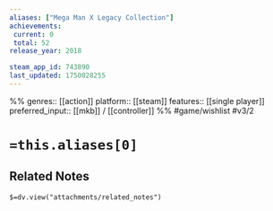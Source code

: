 ```yaml
---
aliases: ["Mega Man X Legacy Collection"]
achievements:
 current: 0
 total: 52
release_year: 2018

steam_app_id: 743890
last_updated: 1750028255
---
```

%%
genres:: [[action]]
platform:: [[steam]]
features:: [[single player]]
preferred_input:: [[mkb]] / [[controller]]
%%
#game/wishlist
#v3/2

# `=this.aliases[0]`
## Related Notes
`$=dv.view("attachments/related_notes")`